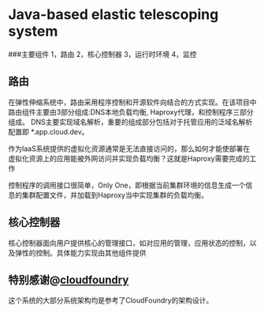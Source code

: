 Java-based elastic telescoping system
=====================================
###主要组件
    1，路由
    2，核心控制器
    3，运行时环境
    4，监控

路由
-----------
  在弹性伸缩系统中，路由采用程序控制和开源软件向结合的方式实现。在该项目中路由组件主要由3部分组成:DNS本地负载均衡,
 Haproxy代理，和控制程序三部分组成。
   DNS主要实现域名解析，重要的组成部分包括对于托管应用的泛域名解析配置即 *.app.cloud.dev。
 
   作为IaaS系统提供的虚拟化资源通常是无法直接访问的，那么如何才能使部署在虚拟化资源上的应用能被外网访问并实现负载均衡？这就是Haproxy需要完成的工作
 
 控制程序的调用接口很简单，Only One，即根据当前集群环境的信息生成一个信息的集群配置文件，并加载到Haproxy当中实现集群的负载均衡。
 
核心控制器
------------
  核心控制器面向用户提供核心的管理接口，如对应用的管理，应用状态的控制，以及弹性的控制。具体能力实现由其他组件提供


特别感谢@[cloudfoundry][2]
-----------
  这个系统的大部分系统架构均是参考了CloudFoundry的架构设计。


[1]:https://github.com/cloudfoundry/
[2]:http://e.weibo.com/u/2169336083
